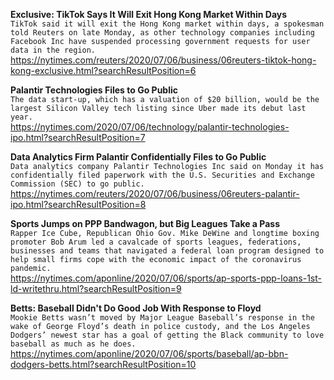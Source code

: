 **Exclusive: TikTok Says It Will Exit Hong Kong Market Within Days**\
`TikTok said it will exit the Hong Kong market within days, a spokesman told Reuters on late Monday, as other technology companies including Facebook Inc have suspended processing government requests for user data in the region.`\
https://nytimes.com/reuters/2020/07/06/business/06reuters-tiktok-hong-kong-exclusive.html?searchResultPosition=6

**Palantir Technologies Files to Go Public**\
`The data start-up, which has a valuation of $20 billion, would be the largest Silicon Valley tech listing since Uber made its debut last year.`\
https://nytimes.com/2020/07/06/technology/palantir-technologies-ipo.html?searchResultPosition=7

**Data Analytics Firm Palantir Confidentially Files to Go Public**\
`Data analytics company Palantir Technologies Inc said on Monday it has confidentially filed paperwork with the U.S. Securities and Exchange Commission (SEC) to go public.`\
https://nytimes.com/reuters/2020/07/06/business/06reuters-palantir-ipo.html?searchResultPosition=8

**Sports Jumps on PPP Bandwagon, but Big Leagues Take a Pass**\
`Rapper Ice Cube, Republican Ohio Gov. Mike DeWine and longtime boxing promoter Bob Arum led a cavalcade of sports leagues, federations, businesses and teams that navigated a federal loan program designed to help small firms cope with the economic impact of the coronavirus pandemic.`\
https://nytimes.com/aponline/2020/07/06/sports/ap-sports-ppp-loans-1st-ld-writethru.html?searchResultPosition=9

**Betts: Baseball Didn't Do Good Job With Response to Floyd**\
`Mookie Betts wasn’t moved by Major League Baseball’s response in the wake of George Floyd’s death in police custody, and the Los Angeles Dodgers’ newest star has a goal of getting the Black community to love baseball as much as he does.`\
https://nytimes.com/aponline/2020/07/06/sports/baseball/ap-bbn-dodgers-betts.html?searchResultPosition=10

